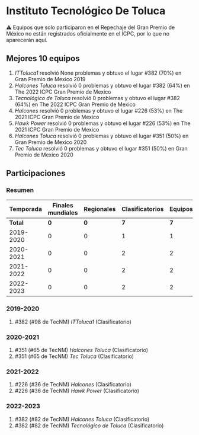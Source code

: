 # Instituto Tecnológico De Toluca

:warning: Equipos que solo participaron en el Repechaje del Gran Premio de México no están registrados oficialmente en el ICPC, por lo que no aparecerán aquí.

## Mejores 10 equipos

1. _ITToluca1_ resolvió None problemas y obtuvo el lugar #382 (70%) en Gran Premio de Mexico 2019
1. _Halcones Toluca_ resolvió 0 problemas y obtuvo el lugar #382 (64%) en The 2022 ICPC Gran Premio de Mexico
1. _Tecnológico de Toluca_ resolvió 0 problemas y obtuvo el lugar #382 (64%) en The 2022 ICPC Gran Premio de Mexico
1. _Halcones_ resolvió 0 problemas y obtuvo el lugar #226 (53%) en The 2021 ICPC Gran Premio de Mexico
1. _Hawk Power_ resolvió 0 problemas y obtuvo el lugar #226 (53%) en The 2021 ICPC Gran Premio de Mexico
1. _Halcones Toluca_ resolvió 0 problemas y obtuvo el lugar #351 (50%) en Gran Premio de Mexico 2020
1. _Tec Toluca_ resolvió 0 problemas y obtuvo el lugar #351 (50%) en Gran Premio de Mexico 2020

## Participaciones

### Resumen

| Temporada | Finales mundiales | Regionales | Clasificatorios | Equipos |
| --- | --- | --- | --- | --- |
| **Total** | **0** | **0** | **7** | **7** |
| 2019-2020 | 0 | 0 | 1 | 1 |
| 2020-2021 | 0 | 0 | 2 | 2 |
| 2021-2022 | 0 | 0 | 2 | 2 |
| 2022-2023 | 0 | 0 | 2 | 2 |

### 2019-2020

1. #382 (#98 de TecNM) _ITToluca1_ (Clasificatorio)

### 2020-2021

1. #351 (#65 de TecNM) _Halcones Toluca_ (Clasificatorio)
1. #351 (#65 de TecNM) _Tec Toluca_ (Clasificatorio)

### 2021-2022

1. #226 (#36 de TecNM) _Halcones_ (Clasificatorio)
1. #226 (#36 de TecNM) _Hawk Power_ (Clasificatorio)

### 2022-2023

1. #382 (#82 de TecNM) _Halcones Toluca_ (Clasificatorio)
1. #382 (#82 de TecNM) _Tecnológico de Toluca_ (Clasificatorio)



